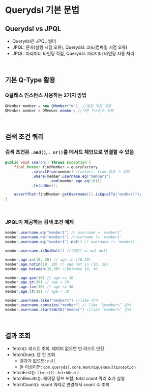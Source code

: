 # Querydsl 기본 문법

## Querydsl vs JPQL

- Querydsl은 JPQL 빌더
- JPQL: 문자(실행 시점 오류), Querydsl: 코드(컴파일 시점 오류)
- JPQL: 파라미터 바인딩 직접, Querydsl: 파라미터 바인딩 자동 처리

</br >

## 기본 Q-Type 활용

### Q클래스 인스턴스 사용하는 2가지 방법

~~~java
QMember member = new QMember("m"); //별칭 직접 지정
QMember member = QMember.member; //기본 인스턴스 사용
~~~

</br >

## 검색 조건 쿼리

### 검색 조건은 `.and()`,`. or()`를 메서드 체인으로 연결할 수 있음

~~~java
public void search() throws Exception {
    final Member findMember = queryFactory
            .selectFrom(member) //select, from 합칠 수 있음
            .where(member.username.eq("member1")
                    .and(member.age.eq(10)))
            .fetchOne();

    assertThat(findMember.getUsername()).isEqualTo("member1");
}
~~~

</br >

### JPQL이 제공하는 검색 조건 예제

~~~java
member.username.eq("member1") // username = 'member1'
member.username.ne("member1") //username != 'member1'
member.username.eq("member1").not() // username != 'member1'

member.username.isNotNull() //이름이 is not null

member.age.in(10, 20) // age in (10,20)
member.age.notIn(10, 20) // age not in (10, 20)
member.age.between(10,30) //between 10, 30

member.age.goe(30) // age >= 30
member.age.gt(30) // age > 30
member.age.loe(30) // age <= 30
member.age.lt(30) // age < 30

member.username.like("member%") //like 검색
member.username.contains("member") // like ‘%member%’ 검색
member.username.startsWith("member") //like ‘member%’ 검색
~~~

</br >

## 결과 조회

- fetch(): 리스트 조회, 데이터 없으면 빈 리스트 반환
- fetchOne(): 단 건 조회
  - 결과가 없으면: `null`
  - 둘 이상이면: `com.querydsl.core.NonUniqueResultException`
- fetchFirst(): `limit(1).fetchOne()`
- fetchResults(): 페이징 정보 포함, total count 쿼리 추가 실행
- fetchCount(): count 쿼리로 변경해서 count 수 조회

